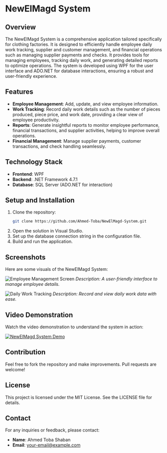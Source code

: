 # NewElMagd System

## Overview
The NewElMagd System is a comprehensive application tailored specifically for clothing factories. It is designed to efficiently handle employee daily work tracking, supplier and customer management, and financial operations such as managing supplier payments and checks. It provides tools for managing employees, tracking daily work, and generating detailed reports to optimize operations. The system is developed using WPF for the user interface and ADO.NET for database interactions, ensuring a robust and user-friendly experience.

## Features
- **Employee Management**: Add, update, and view employee information.
- **Work Tracking**: Record daily work details such as the number of pieces produced, piece price, and work date, providing a clear view of employee productivity.
- **Reports**: Generate insightful reports to monitor employee performance, financial transactions, and supplier activities, helping to improve overall operations.
- **Financial Management**: Manage supplier payments, customer transactions, and check handling seamlessly.

## Technology Stack
- **Frontend**: WPF
- **Backend**: .NET Framework 4.7.1
- **Database**: SQL Server (ADO.NET for interaction)

## Setup and Installation
1. Clone the repository:
   ```bash
   git clone https://github.com/Ahmed-Toba/NewElMagd-System.git
   ```
2. Open the solution in Visual Studio.
3. Set up the database connection string in the configuration file.
4. Build and run the application.

## Screenshots
Here are some visuals of the NewElMagd System:

![Employee Management Screen](./images/Screenshot(20).png )
*Description: A user-friendly interface to manage employee details.*

![Daily Work Tracking](./images/daily-work-tracking.png)
*Description: Record and view daily work data with ease.*

## Video Demonstration
Watch the video demonstration to understand the system in action:

[![NewElMagd System Demo](./images/video-thumbnail.png)](https://www.youtube.com/watch?v=your-video-link)

## Contribution
Feel free to fork the repository and make improvements. Pull requests are welcome!

## License
This project is licensed under the MIT License. See the LICENSE file for details.

## Contact
For any inquiries or feedback, please contact:
- **Name**: Ahmed Toba Shaban
- **Email**: [your-email@example.com](mailto:your-email@example.com)


